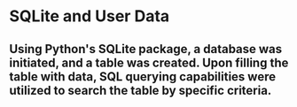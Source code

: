 # SQLite and User Data

## Using Python's SQLite package, a database was initiated, and a table was created. Upon filling the table with data, SQL querying capabilities were utilized to search the table by specific criteria.
